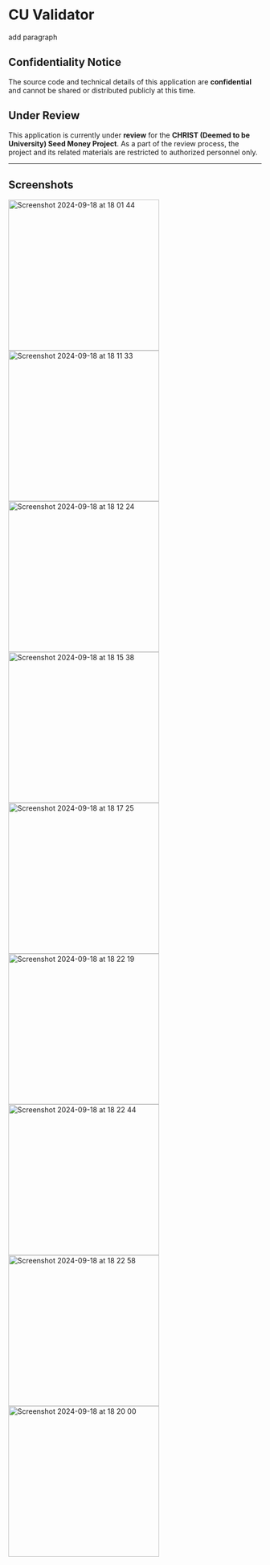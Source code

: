 # CU Validator
add paragraph

## Confidentiality Notice

The source code and technical details of this application are **confidential** and cannot be shared or distributed publicly at this time.

## Under Review

This application is currently under **review** for the **CHRIST (Deemed to be University) Seed Money Project**. As a part of the review process, the project and its related materials are restricted to authorized personnel only.

---

## Screenshots

<img width="300" alt="Screenshot 2024-09-18 at 18 01 44" src="https://github.com/user-attachments/assets/45ebf72a-9919-4a61-a0b3-fc606a0a1e26">
<img width="300" alt="Screenshot 2024-09-18 at 18 11 33" src="https://github.com/user-attachments/assets/6fa925c2-831e-4afb-9f5a-afebdd324e23">
<img width="300" alt="Screenshot 2024-09-18 at 18 12 24" src="https://github.com/user-attachments/assets/d5679b5c-81cd-4a19-a160-365b90c6b5b2">
<img width="300" alt="Screenshot 2024-09-18 at 18 15 38" src="https://github.com/user-attachments/assets/43a43563-a017-4e07-a887-5f0d4bf59d74">
<img width="300" alt="Screenshot 2024-09-18 at 18 17 25" src="https://github.com/user-attachments/assets/6373632c-b8c2-4298-9da2-787de49ef565">
<img width="300" alt="Screenshot 2024-09-18 at 18 22 19" src="https://github.com/user-attachments/assets/de444878-de85-4d0c-ae65-69983b1c925f">
<img width="300" alt="Screenshot 2024-09-18 at 18 22 44" src="https://github.com/user-attachments/assets/500ee596-8ad8-4cb3-b608-1a52473bae78">
<img width="300" alt="Screenshot 2024-09-18 at 18 22 58" src="https://github.com/user-attachments/assets/107d2307-b1ab-4eb8-b922-0df52aef0b2d">
<img width="300" alt="Screenshot 2024-09-18 at 18 20 00" src="https://github.com/user-attachments/assets/c4e349d8-f843-4c8e-a4a7-b93ff41affb0">

